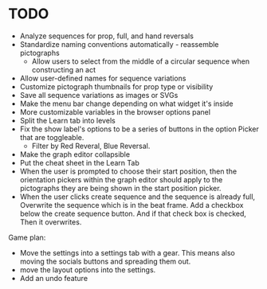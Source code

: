 # TODO

- Analyze sequences for prop, full, and hand reversals
- Standardize naming conventions automatically - reassemble pictographs
  - Allow users to select from the middle of a circular sequence when constructing an act
- Allow user-defined names for sequence variations
- Customize pictograph thumbnails for prop type or visibility
- Save all sequence variations as images or SVGs
- Make the menu bar change depending on what widget it's inside
- More customizable variables in the browser options panel
- Split the Learn tab into levels
- Fix the show label's options to be a series of buttons in the option Picker that are toggleable.
  - Filter by Red Reveral, Blue Reversal.
- Make the graph editor collapsible
- Put the cheat sheet in the Learn Tab
- When the user is prompted to choose their start position, then the orientation pickers within the graph editor should apply to the pictographs they are being shown in the start position picker.
- When the user clicks create sequence and the sequence is already full, Overwrite the sequence which is in the beat frame. Add a checkbox below the create sequence button. And if that check box is checked, Then it overwrites.

Game plan:

- Move the settings into a settings tab with a gear. This means also moving the socials buttons and spreading them out. 
- move the layout options into the settings.
- Add an undo feature